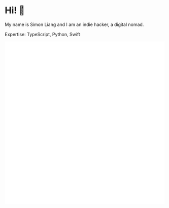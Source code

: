 # Hi! 👋

My name is Simon Liang and I am an indie hacker, a digital nomad.

Expertise: TypeScript, Python, Swift

![Metrics](./github-metrics.svg)

<!-- [My GitLab Profile](https://gitlab.com/lhr0909)

![GitLab Contributions](https://www.allgitcontributiongraph.com/justgraphit.svg?gitlab=lhr0909) -->
